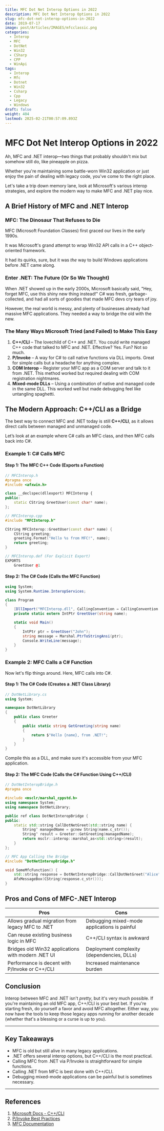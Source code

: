 ```yaml
---
title: MFC Dot Net Interop Options in 2022
description: MFC Dot Net Interop Options in 2022
slug: mfc-dot-net-interop-options-in-2022
date: 2019-07-17
image: post/Articles/IMAGES/mfcclassic.png
categories:
  - Interop
  - MFC
  - DotNet
  - Win32
  - CSharp
  - CPP
  - WinApi
tags:
  - Interop
  - Mfc
  - Dotnet
  - Win32
  - Csharp
  - Cpp
  - Legacy
  - Windows
draft: false
weight: 404
lastmod: 2025-02-21T00:57:09.893Z
---
```

# MFC Dot Net Interop Options in 2022

Ah, MFC and .NET interop—two things that probably shouldn't mix but somehow still do, like pineapple on pizza.

Whether you're maintaining some battle-worn Win32 application or just enjoy the pain of dealing with legacy code, you've come to the right place.

Let's take a trip down memory lane, look at Microsoft's various interop strategies, and explore the modern way to make MFC and .NET play nice.

## A Brief History of MFC and .NET Interop

### MFC: The Dinosaur That Refuses to Die

MFC (Microsoft Foundation Classes) first graced our lives in the early 1990s.

It was Microsoft's grand attempt to wrap Win32 API calls in a C++ object-oriented framework.

It had its quirks, sure, but it was *the* way to build Windows applications before .NET came along.

### Enter .NET: The Future (Or So We Thought)

When .NET showed up in the early 2000s, Microsoft basically said, "Hey, forget MFC, use this shiny new thing instead!" C# was fresh, garbage-collected, and had all sorts of goodies that made MFC devs cry tears of joy.

However, the real world is messy, and plenty of businesses already had massive MFC applications. They needed a way to bridge the old with the new.

### The Many Ways Microsoft Tried (and Failed) to Make This Easy

1. **C++/CLI** – The lovechild of C++ and .NET. You could write managed C++ code that talked to MFC and .NET. Effective? Yes. Fun? Not so much.
2. **P/Invoke** – A way for C# to call native functions via DLL imports. Great for simple calls but a headache for anything complex.
3. **COM Interop** – Register your MFC app as a COM server and talk to it from .NET. This method worked but required dealing with COM registration nightmares.
4. **Mixed-mode DLLs** – Using a combination of native and managed code in the same DLL. This worked well but made debugging feel like untangling spaghetti.

## The Modern Approach: C++/CLI as a Bridge

The best way to connect MFC and .NET today is still **C++/CLI**, as it allows direct calls between managed and unmanaged code.

Let’s look at an example where C# calls an MFC class, and then MFC calls back into C#.

### Example 1: C# Calls MFC

#### **Step 1: The MFC C++ Code (Exports a Function)**

```cpp
// MFCInterop.h
#pragma once
#include <afxwin.h>

class __declspec(dllexport) MFCInterop {
public:
    static CString GreetUser(const char* name);
};
```

```cpp
// MFCInterop.cpp
#include "MFCInterop.h"

CString MFCInterop::GreetUser(const char* name) {
    CString greeting;
    greeting.Format("Hello %s from MFC!", name);
    return greeting;
}
```

```cpp
// MFCInterop.def (For Explicit Export)
EXPORTS
    GreetUser @1
```

#### **Step 2: The C# Code (Calls the MFC Function)**

```csharp
using System;
using System.Runtime.InteropServices;

class Program
{
    [DllImport("MFCInterop.dll", CallingConvention = CallingConvention.Cdecl)]
    private static extern IntPtr GreetUser(string name);

    static void Main()
    {
        IntPtr ptr = GreetUser("John");
        string message = Marshal.PtrToStringAnsi(ptr);
        Console.WriteLine(message);
    }
}
```

### Example 2: MFC Calls a C# Function

Now let's flip things around. Here, MFC calls into C#.

#### **Step 1: The C# Code (Creates a .NET Class Library)**

```csharp
// DotNetLibrary.cs
using System;

namespace DotNetLibrary
{
    public class Greeter
    {
        public static string GetGreeting(string name)
        {
            return $"Hello {name}, from .NET!";
        }
    }
}
```

Compile this as a DLL, and make sure it's accessible from your MFC application.

#### **Step 2: The MFC Code (Calls the C# Function Using C++/CLI)**

```cpp
// DotNetInteropBridge.h
#pragma once

#include <msclr/marshal_cppstd.h>
using namespace System;
using namespace DotNetLibrary;

public ref class DotNetInteropBridge {
public:
    static std::string CallDotNetGreet(std::string name) {
        String^ managedName = gcnew String(name.c_str());
        String^ result = Greeter::GetGreeting(managedName);
        return msclr::interop::marshal_as<std::string>(result);
    }
};
```

```cpp
// MFC App Calling the Bridge
#include "DotNetInteropBridge.h"

void SomeMfcFunction() {
    std::string response = DotNetInteropBridge::CallDotNetGreet("Alice");
    AfxMessageBox(CString(response.c_str()));
}
```

## Pros and Cons of MFC-.NET Interop

| **Pros**                                           | **Cons**                                     |
| -------------------------------------------------- | -------------------------------------------- |
| Allows gradual migration from legacy MFC to .NET   | Debugging mixed-mode applications is painful |
| Can reuse existing business logic in MFC           | C++/CLI syntax is awkward                    |
| Bridges old Win32 applications with modern .NET UI | Deployment complexity (dependencies, DLLs)   |
| Performance is decent with P/Invoke or C++/CLI     | Increased maintenance burden                 |

## Conclusion

Interop between MFC and .NET isn't *pretty*, but it's very much possible. If you're maintaining an old MFC app, C++/CLI is your best bet. If you're starting fresh, do yourself a favor and avoid MFC altogether. Either way, you now have the tools to keep those legacy apps running for another decade (whether that's a blessing or a curse is up to you).

***

## Key Takeaways

* MFC is old but still alive in many legacy applications.
* .NET offers several interop options, but C++/CLI is the most practical.
* Calling MFC from .NET via P/Invoke is straightforward for simple functions.
* Calling .NET from MFC is best done with C++/CLI.
* Debugging mixed-mode applications can be painful but is sometimes necessary.

***

## References

1. [Microsoft Docs - C++/CLI](https://learn.microsoft.com/en-us/cpp/dotnet/walkthrough-mixed-mode-dlls)
2. [P/Invoke Best Practices](https://learn.microsoft.com/en-us/dotnet/standard/native-interop/pinvoke)
3. [MFC Documentation](https://learn.microsoft.com/en-us/cpp/mfc/mfc-desktop-applications)
